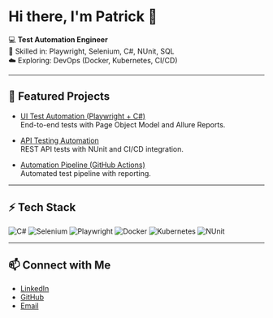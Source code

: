 # Hi there, I'm Patrick 👋

💻 **Test Automation Engineer**  
🔧 Skilled in: Playwright, Selenium, C#, NUnit, SQL  
☁️ Exploring: DevOps (Docker, Kubernetes, CI/CD)

---

## 🚀 Featured Projects
- [UI Test Automation (Playwright + C#)](https://github.com/yourusername/playwright-ui-automation)  
  End-to-end tests with Page Object Model and Allure Reports.

- [API Testing Automation](https://github.com/yourusername/api-tests-nunit)  
  REST API tests with NUnit and CI/CD integration.

- [Automation Pipeline (GitHub Actions)](https://github.com/yourusername/automation-pipeline)  
  Automated test pipeline with reporting.

---

## ⚡ Tech Stack
![C#](https://img.shields.io/badge/C%23-239120?style=flat&logo=c-sharp&logoColor=white)
![Selenium](https://img.shields.io/badge/Selenium-43B02A?style=flat&logo=selenium&logoColor=white)
![Playwright](https://img.shields.io/badge/Playwright-2EAD33?style=flat&logo=microsoft-playwright&logoColor=white)
![Docker](https://img.shields.io/badge/Docker-2496ED?style=flat&logo=docker&logoColor=white)
![Kubernetes](https://img.shields.io/badge/Kubernetes-326CE5?style=flat&logo=kubernetes&logoColor=white)
![NUnit](https://img.shields.io/badge/NUnit-4FA0D0?style=flat&logo=.net&logoColor=white)

---

## 📫 Connect with Me
- [LinkedIn](https://linkedin.com/in/yourprofile)
- [GitHub](https://github.com/yourusername)
- [Email](mailto:youremail@example.com)
